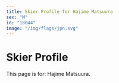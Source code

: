 ```yaml
---
title: Skier Profile for Hajime Matsuura
sex: "M"
id: "18044"
image: "/img/flags/jpn.svg" 
---
```


# Skier Profile

This page is for: Hajime Matsuura.
    